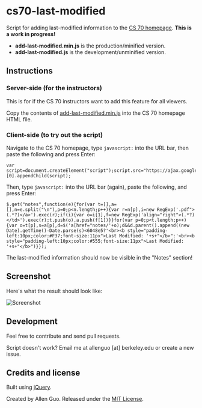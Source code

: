cs70-last-modified
==================

Script for adding last-modified information to the [CS 70 homepage](https://inst.eecs.berkeley.edu/~cs70/fa14/).
**This is a work in progress!**

* **add-last-modified.min.js** is the production/minified version.
* **add-last-modified.js** is the development/unminified version.

Instructions
------------

### Server-side (for the instructors)

This is for if the CS 70 instructors want to add this feature for all viewers.

Copy the contents of [add-last-modified.min.js](https://github.com/guoguo12/cs70-last-modified/blob/master/add-last-modified.min.js) into the CS 70 homepage HTML file.

### Client-side (to try out the script)

Navigate to the CS 70 homepage, type `javascript:` into the URL bar, then paste the following and press Enter:

```
var script=document.createElement("script");script.src="https://ajax.googleapis.com/ajax/libs/jquery/1.7.1/jquery.min.js",script.type="text/javascript",document.getElementsByTagName("head")[0].appendChild(script);
```

Then, type `javascript:` into the URL bar (again), paste the following, and press Enter:

```
$.get("notes",function(e){for(var t=[],a=[],n=e.split("\n"),p=0;p<n.length;p++){var r=n[p],i=new RegExp('.pdf">(.*?)</a>').exec(r);if(i){var o=i[1],f=new RegExp('align="right">(.*?)  </td>').exec(r);t.push(o),a.push(f[1])}}for(var p=0;p<t.length;p++){var o=t[p],s=a[p],d=$('a[href="notes/'+o);d&&d.parent().append((new Date).getTime()-Date.parse(s)<6048e5?'<br><b style="padding-left:10px;color:#F37;font-size:11px">Last Modified: '+s+"</b>":'<br><b style="padding-left:10px;color:#555;font-size:11px">Last Modified: '+s+"</b>")}});
```

The last-modified information should now be visible in the "Notes" section!

Screenshot
-------

Here's what the result should look like:

![Screenshot](https://i.imgur.com/obbh8RR.png)

Development
-------

Feel free to contribute and send pull requests.

Script doesn't work? Email me at allenguo [at] berkeley.edu or create a new issue.

Credits and license
-------

Built using [jQuery](https://jquery.com/).

Created by Allen Guo. Released under the [MIT License](http://opensource.org/licenses/MIT).
